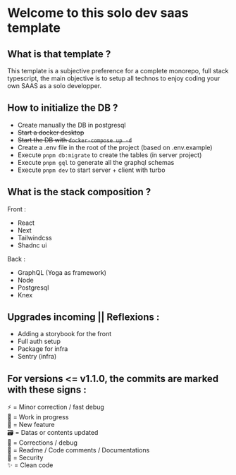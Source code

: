 # Welcome to this solo dev saas template

## What is that template ?

This template is a subjective preference for a complete monorepo, full stack typescript, the main objective is to setup all technos to enjoy coding your own SAAS as a solo developper.

## How to initialize the DB ?
- Create manually the DB in postgresql
- ~~Start a docker desktop~~
- ~~Start the DB with `docker-compose up -d`~~
- Create a .env file in the root of the project (based on .env.example)
- Execute `pnpm db:migrate` to create the tables (in server project)
- Execute `pnpm gql` to generate all the graphql schemas
- Execute `pnpm dev` to start server + client with turbo

## What is the stack composition ?

Front : 
- React
- Next
- Tailwindcss
- Shadnc ui

Back : 
- GraphQL (Yoga as framework)
- Node
- Postgresql
- Knex

## Upgrades incoming || Reflexions : 
- Adding a storybook for the front
- Full auth setup
- Package for infra
- Sentry (infra)

## For versions <= v1.1.0, the commits are marked with these signs : 

:zap: = Minor correction / fast debug \
:construction: = Work in progress \
:tada: = New feature \
:card_file_box: = Datas or contents updated \
:hammer: = Corrections / debug \
:memo: = Readme / Code comments / Documentations \
:rotating_light: = Security \
:sparkles: = Clean code
